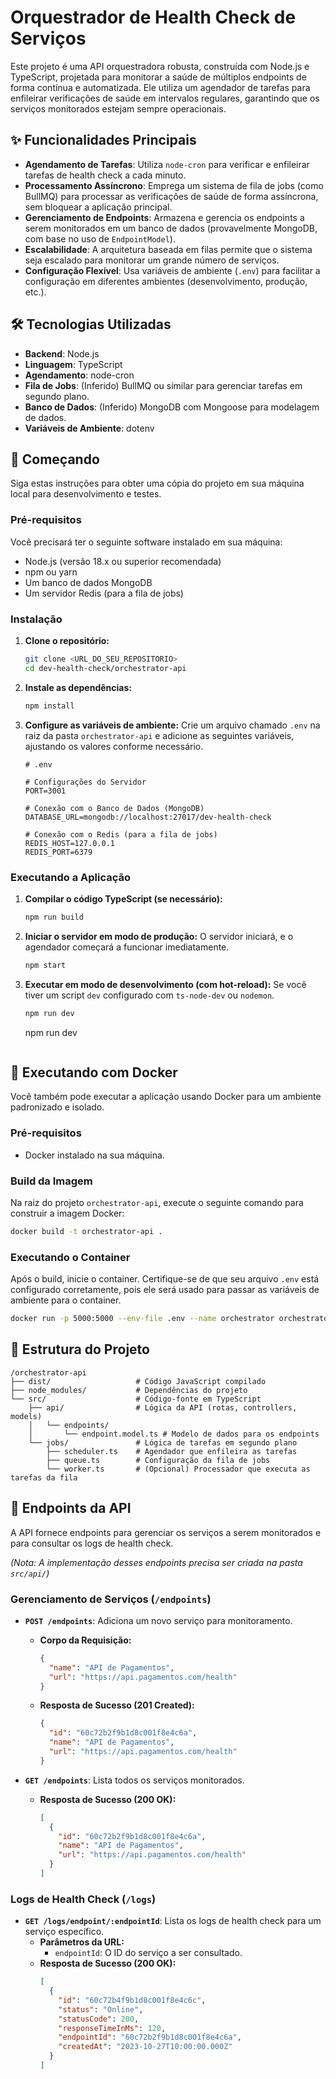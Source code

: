 # Orquestrador de Health Check de Serviços

Este projeto é uma API orquestradora robusta, construída com Node.js e TypeScript, projetada para monitorar a saúde de múltiplos endpoints de forma contínua e automatizada. Ele utiliza um agendador de tarefas para enfileirar verificações de saúde em intervalos regulares, garantindo que os serviços monitorados estejam sempre operacionais.

## ✨ Funcionalidades Principais

- **Agendamento de Tarefas**: Utiliza `node-cron` para verificar e enfileirar tarefas de health check a cada minuto.
- **Processamento Assíncrono**: Emprega um sistema de fila de jobs (como BullMQ) para processar as verificações de saúde de forma assíncrona, sem bloquear a aplicação principal.
- **Gerenciamento de Endpoints**: Armazena e gerencia os endpoints a serem monitorados em um banco de dados (provavelmente MongoDB, com base no uso de `EndpointModel`).
- **Escalabilidade**: A arquitetura baseada em filas permite que o sistema seja escalado para monitorar um grande número de serviços.
- **Configuração Flexível**: Usa variáveis de ambiente (`.env`) para facilitar a configuração em diferentes ambientes (desenvolvimento, produção, etc.).

## 🛠️ Tecnologias Utilizadas

- **Backend**: Node.js
- **Linguagem**: TypeScript
- **Agendamento**: node-cron
- **Fila de Jobs**: (Inferido) BullMQ ou similar para gerenciar tarefas em segundo plano.
- **Banco de Dados**: (Inferido) MongoDB com Mongoose para modelagem de dados.
- **Variáveis de Ambiente**: dotenv

## 🚀 Começando

Siga estas instruções para obter uma cópia do projeto em sua máquina local para desenvolvimento e testes.

### Pré-requisitos

Você precisará ter o seguinte software instalado em sua máquina:

- Node.js (versão 18.x ou superior recomendada)
- npm ou yarn
- Um banco de dados MongoDB
- Um servidor Redis (para a fila de jobs)

### Instalação

1. **Clone o repositório:**
   ```bash
   git clone <URL_DO_SEU_REPOSITORIO>
   cd dev-health-check/orchestrator-api
   ```

2. **Instale as dependências:**
   ```bash
   npm install
   ```

3. **Configure as variáveis de ambiente:**
   Crie um arquivo chamado `.env` na raiz da pasta `orchestrator-api` e adicione as seguintes variáveis, ajustando os valores conforme necessário.

   ```dotenv
   # .env

   # Configurações do Servidor
   PORT=3001

   # Conexão com o Banco de Dados (MongoDB)
   DATABASE_URL=mongodb://localhost:27017/dev-health-check

   # Conexão com o Redis (para a fila de jobs)
   REDIS_HOST=127.0.0.1
   REDIS_PORT=6379
   ```

### Executando a Aplicação

1. **Compilar o código TypeScript (se necessário):**
   ```bash
   npm run build
   ```

2. **Iniciar o servidor em modo de produção:**
   O servidor iniciará, e o agendador começará a funcionar imediatamente.
   ```bash
   npm start
   ```

3. **Executar em modo de desenvolvimento (com hot-reload):**
   Se você tiver um script `dev` configurado com `ts-node-dev` ou `nodemon`.
   ```bash
   npm run dev
   ```

   npm run dev
   ```

## 🐳 Executando com Docker

Você também pode executar a aplicação usando Docker para um ambiente padronizado e isolado.

### Pré-requisitos

- Docker instalado na sua máquina.

### Build da Imagem

Na raiz do projeto `orchestrator-api`, execute o seguinte comando para construir a imagem Docker:
```bash
docker build -t orchestrator-api .
```

### Executando o Container

Após o build, inicie o container. Certifique-se de que seu arquivo `.env` está configurado corretamente, pois ele será usado para passar as variáveis de ambiente para o container.
```bash
docker run -p 5000:5000 --env-file .env --name orchestrator orchestrator-api
```


## 📂 Estrutura do Projeto

```
/orchestrator-api
├── dist/                   # Código JavaScript compilado
├── node_modules/           # Dependências do projeto
└── src/                    # Código-fonte em TypeScript
    ├── api/                # Lógica da API (rotas, controllers, models)
    │   └── endpoints/
    │       └── endpoint.model.ts # Modelo de dados para os endpoints
    └── jobs/               # Lógica de tarefas em segundo plano
        ├── scheduler.ts    # Agendador que enfileira as tarefas
        ├── queue.ts        # Configuração da fila de jobs
        └── worker.ts       # (Opcional) Processador que executa as tarefas da fila
```


## 📖 Endpoints da API

A API fornece endpoints para gerenciar os serviços a serem monitorados e para consultar os logs de health check.

*(Nota: A implementação desses endpoints precisa ser criada na pasta `src/api/`)*

### Gerenciamento de Serviços (`/endpoints`)

- **`POST /endpoints`**: Adiciona um novo serviço para monitoramento.
  - **Corpo da Requisição:**
    ```json
    {
      "name": "API de Pagamentos",
      "url": "https://api.pagamentos.com/health"
    }
    ```
  - **Resposta de Sucesso (201 Created):**
    ```json
    {
      "id": "60c72b2f9b1d8c001f8e4c6a",
      "name": "API de Pagamentos",
      "url": "https://api.pagamentos.com/health"
    }
    ```

- **`GET /endpoints`**: Lista todos os serviços monitorados.
  - **Resposta de Sucesso (200 OK):**
    ```json
    [
      {
        "id": "60c72b2f9b1d8c001f8e4c6a",
        "name": "API de Pagamentos",
        "url": "https://api.pagamentos.com/health"
      }
    ]
    ```

### Logs de Health Check (`/logs`)

- **`GET /logs/endpoint/:endpointId`**: Lista os logs de health check para um serviço específico.
  - **Parâmetros da URL:**
    - `endpointId`: O ID do serviço a ser consultado.
  - **Resposta de Sucesso (200 OK):**
    ```json
    [
      {
        "id": "60c72b4f9b1d8c001f8e4c6c",
        "status": "Online",
        "statusCode": 200,
        "responseTimeInMs": 120,
        "endpointId": "60c72b2f9b1d8c001f8e4c6a",
        "createdAt": "2023-10-27T10:00:00.000Z"
      }
    ]
    ```


